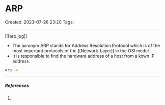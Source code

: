 # ARP
Created: 2023-07-26 23:20
Tags: 
____
![[arp.jpg]]

* The acronym ARP stands for Address Resolution Protocol which is of the most important protocols of the [[Network-Layer]] in the OSI model.
* It is responsible to find the hardware address of a host from a kown IP address.

```bash
arp -a
```



_____
##### References
1.

